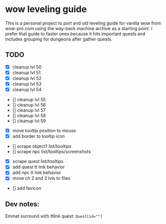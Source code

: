 # wow leveling guide

This is a personal project to port and old
leveling guide for vanilla wow from wow-pro.com
using the way-back machine archive as a 
starting point.  I prefer that guide to faster 
ones because it hits important quests and includes
grouping for dungeons after gather quests.

## TODO
- [x] cleanup lvl 50
- [x] cleanup lvl 51
- [x] cleanup lvl 52
- [x] cleanup lvl 53
- [x] cleanup lvl 54
- [] cleanup lvl 55
- [] cleanup lvl 56
- [] cleanup lvl 57
- [] cleanup lvl 58
- [] cleanup lvl 59
- [x] move tooltip position to mouse
- [x] add border to tooltip icon
- [] scrape object? list/tooltips
- [] scrape npc list/tooltips/screenshots
- [x] scrape quest list/tooltips
- [x] add quest tt link behavior
- [x] add npc tt link behavior
- [x] move ch 2 and 3 lvls to files
- [] add favicon

## Dev notes:
Emmet surround with ttlink quest: `Quest[id=""]`